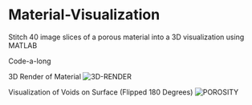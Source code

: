 # Material-Visualization
Stitch 40 image slices of a porous material into a 3D visualization using MATLAB

Code-a-long

3D Render of Material
![3D-RENDER](https://github.com/emillionth/Material-Visualization/assets/156365105/f2b35f2a-6114-4512-b38d-6ab8d14d9270)

Visualization of Voids on Surface (Flipped 180 Degrees)
![POROSITY](https://github.com/emillionth/Material-Visualization/assets/156365105/6c1bb947-8536-4260-8eaf-f7d7c657d816)
